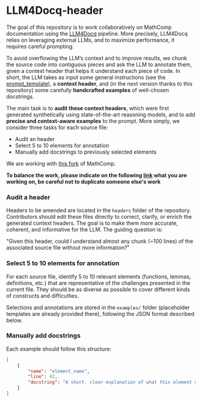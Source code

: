 # LLM4Docq-header
The goal of this repository is to work collaboratively on MathComp documentation using the [LLM4Docq](https://github.com/LLM4Rocq/LLM4Docq) pipeline.
More precisely, LLM4Docq relies on leveraging external LLMs, and to maximize performance, it requires careful prompting.

To avoid overflowing the LLM’s context and to improve results, we chunk the source code into contiguous pieces and ask the LLM to annotate them, given a context header that helps it understand each piece of code.
In short, the LLM takes as input some general instructions (see the [prompt_template](prompt_template.txt)), a **context header**, and (in the next version thanks to this repository) some carefully **handcrafted examples** of well-chosen docstrings.

The main task is to **audit these context headers**, which were first generated synthetically using state-of-the-art reasoning models, and to add **precise and context-aware examples** to the prompt.
More simply, we consider three tasks for each source file:

- Audit an header
- Select 5 to 10 elements for annotation
- Manually add docstrings to previously selected elements

We are working with [this fork](https://github.com/theostos/math-comp/blob/master/) of MathComp.

**To balance the work, please indicate on the following [link](https://notes.inria.fr/dLNK-EW_S8SJdvc0u2YHqA#) what you are working on, be careful not to duplicate someone else's work**

### Audit a header

Headers to be amended are located in the `headers` folder of the repository.
Contributors should edit these files directly to correct, clarify, or enrich the generated context headers.
The goal is to make them more accurate, coherent, and informative for the LLM.
The guiding question is:

"Given this header, could I understand almost any chunk (~100 lines) of the associated source file without more information?"

### Select 5 to 10 elements for annotation

For each source file, identify 5 to 10 relevant elements (functions, lemmas, definitions, etc.) that are representative of the challenges presented in the current file.
They should be as diverse as possible to cover different kinds of constructs and difficulties.

Selections and annotations are stored in the `examples/` folder (placeholder templates are already provided there), following the JSON format described below.

### Manually add docstrings

Each example should follow this structure:

```json
[
    {
        "name": "element_name",
        "line": 42,
        "docstring": "A short, clear explanation of what this element does."
    }
]
```

